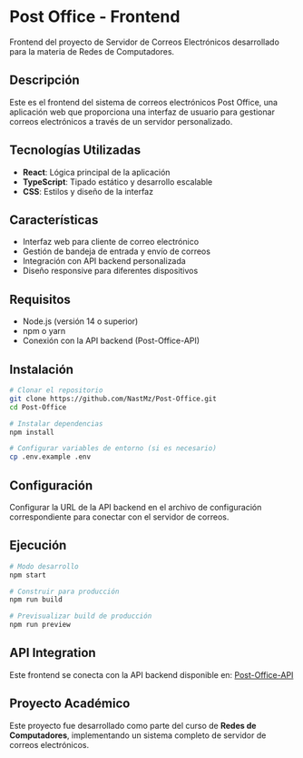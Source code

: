 # Post Office - Frontend

Frontend del proyecto de Servidor de Correos Electrónicos desarrollado para la materia de Redes de Computadores.

## Descripción

Este es el frontend del sistema de correos electrónicos Post Office, una aplicación web que proporciona una interfaz de usuario para gestionar correos electrónicos a través de un servidor personalizado.

## Tecnologías Utilizadas

- **React**: Lógica principal de la aplicación
- **TypeScript**: Tipado estático y desarrollo escalable
- **CSS**: Estilos y diseño de la interfaz

## Características

- Interfaz web para cliente de correo electrónico
- Gestión de bandeja de entrada y envío de correos
- Integración con API backend personalizada
- Diseño responsive para diferentes dispositivos

## Requisitos

- Node.js (versión 14 o superior)
- npm o yarn
- Conexión con la API backend (Post-Office-API)

## Instalación

```bash
# Clonar el repositorio
git clone https://github.com/NastMz/Post-Office.git
cd Post-Office

# Instalar dependencias
npm install

# Configurar variables de entorno (si es necesario)
cp .env.example .env
```

## Configuración

Configurar la URL de la API backend en el archivo de configuración correspondiente para conectar con el servidor de correos.

## Ejecución

```bash
# Modo desarrollo
npm start

# Construir para producción
npm run build

# Previsualizar build de producción
npm run preview
```

## API Integration

Este frontend se conecta con la API backend disponible en: [Post-Office-API](https://github.com/NastMz/Post-Office-API)

## Proyecto Académico

Este proyecto fue desarrollado como parte del curso de **Redes de Computadores**, implementando un sistema completo de servidor de correos electrónicos.
